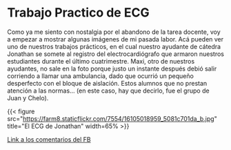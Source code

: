 # Trabajo Practico de ECG


Como ya me siento con nostalgia por el abandono de la tarea docente, voy a
empezar a mostrar algunas imágenes de mi pasada labor. Acá pueden ver uno de
nuestros trabajos prácticos, en el cual nuestro ayudante de cátedra Jonathan se
somete al registro del electrocardiógrafo que armaron nuestros estudiantes
durante el último cuatrimestre. Maxi, otro de nuestros ayudantes, no sale en la
foto porque justo un instante después debió salir corriendo a llamar una
ambulancia, dado que ocurrió un pequeño desperfecto con el bloque de aislación.
Estos alumnos que no prestan atención a las normas… (en este caso, hay que
decirlo, fue el grupo de Juan y Chelo).

{{< figure src="https://farm8.staticflickr.com/7554/16105018959_5081c701da_b.jpg" title="El ECG de Jonathan" width=65% >}}

[Link a los comentarios del FB](https://www.facebook.com/photo.php?fbid=10204742207931561&set=a.1244263583211.38494.1128026759&type=1&theater)


